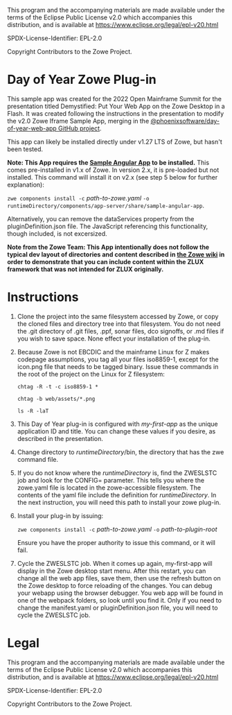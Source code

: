 This program and the accompanying materials are
made available under the terms of the Eclipse Public License v2.0 which accompanies
this distribution, and is available at https://www.eclipse.org/legal/epl-v20.html

SPDX-License-Identifier: EPL-2.0

Copyright Contributors to the Zowe Project.
# Day of Year Zowe Plug-in
This sample app was created for the 2022 Open Mainframe Summit for the presentation titled Demystified: Put Your Web App on the Zowe Desktop in a Flash.  It was created following the instructions in the presentation to modify the v2.0 Zowe Iframe Sample App, merging in the [@phoenixsoftware/day-of-year-web-app GitHub project](https://github.com/phoenixsoftware/day-of-year-web-app).

This app can likely be installed directly under v1.27 LTS of Zowe, but hasn't been tested.

**Note: This App requires the [Sample Angular App](https://github.com/zowe/sample-angular-app) to be installed.**  This comes pre-installed in v1.x of Zowe.  In version 2.x, it is pre-loaded but not installed.  This command will install it on v2.x (see step 5 below for further explanation):

 `zwe components install -c` *path-to-zowe.yaml* `-o runtimeDirectory/components/app-server/share/sample-angular-app`. 
 
 Alternatively, you can remove the dataServices property from the pluginDefinition.json file.  The JavaScript referencing this functionality, though included, is not excersized.

**Note from the Zowe Team: This App intentionally does not follow the typical dev layout of directories and content described in [the Zowe wiki](https://github.com/zowe/zlux/wiki/ZLUX-App-filesystem-structure) in order to demonstrate that you can include content within the ZLUX framework that was not intended for ZLUX originally.**

# Instructions
1. Clone the project into the same filesystem accessed by Zowe, or copy the cloned files and directory tree into that filesystem.  You do not need the .git directory of .git files, .ppf, sonar files, dco signoffs, or .md files if you wish to save space.  None effect your installation of the plug-in.

2. Because Zowe is not EBCDIC and the mainframe Linux for Z makes codepage assumptions, you tag all your files iso8859-1, except for the icon.png file that needs to be tagged binary.  Issue these commands in the root of the project on the Linux for Z filesystem:

    `chtag -R -t -c iso8859-1 *`

    `chtag -b web/assets/*.png`

    `ls -R -laT`

3. This Day of Year plug-in is configured with *my-first-app* as the unique application ID and title.  You can change these values if you desire, as described in the presentation.

4. Change directory to *runtimeDirectory*/bin, the directory that has the zwe command file.

5. If you do not know where the *runtimeDirectory* is, find the ZWESLSTC job and look for the CONFIG= parameter.  This tells you where the zowe.yaml file is located in the zowe-accessible filesystem.  The contents of the yaml file include the definition for *runtimeDirectory*.  In the next instruction, you will need this path to install your zowe plug-in.

6. Install your plug-in by issuing: 

     `zwe components install -c` *path-to-zowe.yaml* `-o` *path-to-plugin-root*

    Ensure you have the proper authority to issue this command, or it will fail.

7. Cycle the ZWESLSTC job.  When it comes up again, my-first-app will display in the Zowe desktop start menu.  After this restart, you can change all the web app files, save them, then use the refresh button on the Zowe desktop to force reloading of the changes.  You can debug your webapp using the browser debugger.  You web app will be found in one of the webpack folders, so look until you find it.  Only if you need to change the manifest.yaml or pluginDefinition.json file, you will need to cycle the ZWESLSTC job.

# Legal
This program and the accompanying materials are
made available under the terms of the Eclipse Public License v2.0 which accompanies
this distribution, and is available at https://www.eclipse.org/legal/epl-v20.html

SPDX-License-Identifier: EPL-2.0

Copyright Contributors to the Zowe Project.
